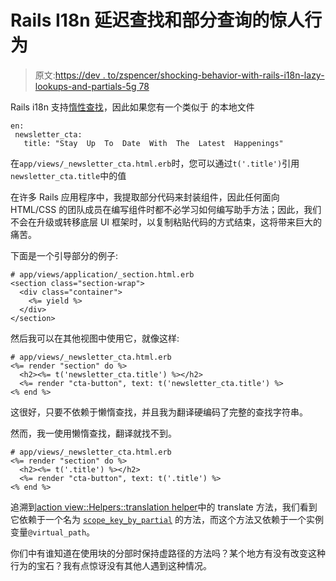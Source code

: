 # Rails I18n 延迟查找和部分查询的惊人行为

> 原文:[https://dev . to/zspencer/shocking-behavior-with-rails-i18n-lazy-lookups-and-partials-5g 78](https://dev.to/zspencer/surprising-behavior-with-rails-i18n-lazy-lookups-and-partials-5g78)

Rails i18n 支持[惰性查找](https://guides.rubyonrails.org/i18n.html#lazy-lookup)，因此如果您有一个类似于
的本地文件

```
en:
 newsletter_cta:
   title: "Stay  Up  To  Date  With  The  Latest  Happenings" 
```

在`app/views/_newsletter_cta.html.erb`时，您可以通过`t('.title')`引用`newsletter_cta.title`中的值

在许多 Rails 应用程序中，我提取部分代码来封装组件，因此任何面向 HTML/CSS 的团队成员在编写组件时都不必学习如何编写助手方法；因此，我们不会在升级或转移底层 UI 框架时，以复制粘贴代码的方式结束，这将带来巨大的痛苦。

下面是一个引导部分的例子:

```
# app/views/application/_section.html.erb
<section class="section-wrap">
  <div class="container">
    <%= yield %>
  </div>
</section> 
```

然后我可以在其他视图中使用它，就像这样:

```
# app/views/_newsletter_cta.html.erb
<%= render "section" do %>
  <h2><%= t('newsletter_cta.title') %></h2>
  <%= render "cta-button", text: t('newsletter_cta.title') %> 
<% end %> 
```

这很好，只要不依赖于懒惰查找，并且我为翻译硬编码了完整的查找字符串。

然而，我一使用懒惰查找，翻译就找不到。

```
# app/views/_newsletter_cta.html.erb 
<%= render "section" do %>
  <h2><%= t('.title') %></h2>
  <%= render "cta-button", text: t('.title') %> 
<% end %> 
```

追溯到[action view::Helpers::translation helper](https://github.com/rails/rails/blob/b9ca94caea2ca6a6cc09abaffaad67b447134079/actionview/lib/action_view/helpers/translation_helper.rb#L87)中的 translate 方法，我们看到它依赖于一个名为 [`scope_key_by_partial`](https://github.com/rails/rails/blob/b9ca94caea2ca6a6cc09abaffaad67b447134079/actionview/lib/action_view/helpers/translation_helper.rb#L126) 的方法，而这个方法又依赖于一个实例变量`@virtual_path`。

你们中有谁知道在使用块的分部时保持虚路径的方法吗？某个地方有没有改变这种行为的宝石？我有点惊讶没有其他人遇到这种情况。